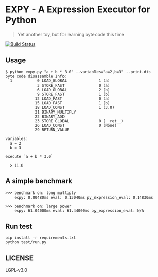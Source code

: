 EXPY - A Expression Executor for Python
===

>
> Yet another toy, but for learning bytecode this time
>

[![Build Status](https://travis-ci.org/rapidhere/expy.svg?branch=master)](https://travis-ci.org/rapidhere/expy)

Usage
---

```
$ python expy.py "a + b * 3.0" --variables="a=2,b=3" --print-dis
byte code disassamble Info:
  1           0 LOAD_GLOBAL              1 (a)
              3 STORE_FAST               0 (a)
              6 LOAD_GLOBAL              2 (b)
              9 STORE_FAST               1 (b)
             12 LOAD_FAST                0 (a)
             15 LOAD_FAST                1 (b)
             18 LOAD_CONST               1 (3.0)
             21 BINARY_MULTIPLY
             22 BINARY_ADD
             23 STORE_GLOBAL             0 (__ret__)
             26 LOAD_CONST               0 (None)
             29 RETURN_VALUE

variables:
  a = 2
  b = 3

execute `a + b * 3.0`

  > 11.0

```

A simple benchmark
---
```
>>> benchmark on: long multiply
    expy: 0.00480ms eval: 0.13040ms py_expression_eval: 0.14830ms

>>> benchmark on: large power
    expy: 61.04000ms eval: 61.44000ms py_expression_eval: N/A
```

Run test
---

```
pip install -r requirements.txt
python test/run.py
```

LICENSE
---
LGPL-v3.0
